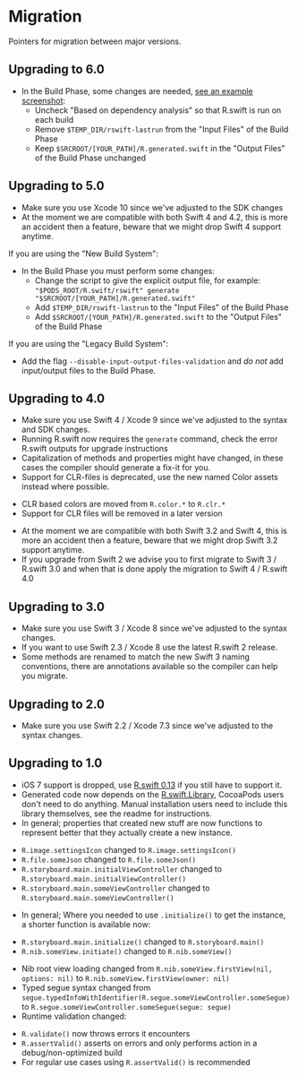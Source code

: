 # Migration

Pointers for migration between major versions.

## Upgrading to 6.0

- In the Build Phase, some changes are needed, [see an example screenshot](Images/BuildPhaseExample.png):
  * Uncheck "Based on dependency analysis" so that R.swift is run on each build
  * Remove `$TEMP_DIR/rswift-lastrun` from the "Input Files" of the Build Phase
  * Keep `$SRCROOT/[YOUR_PATH]/R.generated.swift` in the "Output Files" of the Build Phase unchanged

## Upgrading to 5.0

- Make sure you use Xcode 10 since we've adjusted to the SDK changes
- At the moment we are compatible with both Swift 4 and 4.2, this is more an accident then a feature, beware that we might drop Swift 4 support anytime.

If you are using the "New Build System":
- In the Build Phase you must perform some changes:
  * Change the script to give the explicit output file, for example: `"$PODS_ROOT/R.swift/rswift" generate "$SRCROOT/[YOUR_PATH]/R.generated.swift"`
  * Add `$TEMP_DIR/rswift-lastrun` to the "Input Files" of the Build Phase
  * Add `$SRCROOT/[YOUR_PATH]/R.generated.swift` to the "Output Files" of the Build Phase

If you are using the "Legacy Build System":
- Add the flag `--disable-input-output-files-validation` and *do not* add input/output files to the Build Phase.

## Upgrading to 4.0

- Make sure you use Swift 4 / Xcode 9 since we've adjusted to the syntax and SDK changes.
- Running R.swift now requires the `generate` command, check the error R.swift outputs for upgrade instructions
- Capitalization of methods and properties might have changed, in these cases the compiler should generate a fix-it for you.
- Support for CLR-files is deprecated, use the new named Color assets instead where possible.
 * CLR based colors are moved from `R.color.*` to `R.clr.*`
 * Support for CLR files will be removed in a later version
- At the moment we are compatible with both Swift 3.2 and Swift 4, this is more an accident then a feature, beware that we might drop Swift 3.2 support anytime.
- If you upgrade from Swift 2 we advise you to first migrate to Swift 3 / R.swift 3.0 and when that is done apply the migration to Swift 4 / R.swift 4.0

## Upgrading to 3.0

- Make sure you use Swift 3 / Xcode 8 since we've adjusted to the syntax changes.
- If you want to use Swift 2.3 / Xcode 8 use the latest R.swift 2 release.
- Some methods are renamed to match the new Swift 3 naming conventions, there are annotations available so the compiler can help you migrate.

## Upgrading to 2.0

- Make sure you use Swift 2.2 / Xcode 7.3 since we've adjusted to the syntax changes.

## Upgrading to 1.0

- iOS 7 support is dropped, use [R.swift 0.13](https://github.com/mac-cain13/R.swift/releases/tag/v0.13.0) if you still have to support it.
- Generated code now depends on the [R.swift.Library](https://github.com/mac-cain13/R.swift.Library), CocoaPods users don't need to do anything. Manual installation users need to include this library themselves, see the readme for instructions.
- In general; properties that created new stuff are now functions to represent better that they actually create a new instance.
 * `R.image.settingsIcon` changed to  `R.image.settingsIcon()`
 * `R.file.someJson` changed to `R.file.someJson()`
 * `R.storyboard.main.initialViewController` changed to `R.storyboard.main.initialViewController()`
 * `R.storyboard.main.someViewController` changed to `R.storyboard.main.someViewController()`
- In general; Where you needed to use `.initialize()` to get the instance, a shorter function is available now:
 * `R.storyboard.main.initialize()` changed to `R.storyboard.main()`
 * `R.nib.someView.initiate()` changed to `R.nib.someView()`
- Nib root view loading changed from `R.nib.someView.firstView(nil, options: nil)` to `R.nib.someView.firstView(owner: nil)`
- Typed segue syntax changed from `segue.typedInfoWithIdentifier(R.segue.someViewController.someSegue)` to `R.segue.someViewController.someSegue(segue: segue)`
- Runtime validation changed:
 * `R.validate()` now throws errors it encounters
 * `R.assertValid()` asserts on errors and only performs action in a debug/non-optimized build
 * For regular use cases using `R.assertValid()` is recommended
